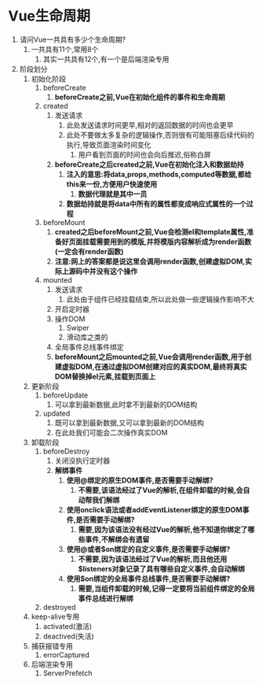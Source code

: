 # Vue生命周期

1. 请问Vue一共具有多少个生命周期?
   1. 一共具有11个,常用8个
      1. 其实一共具有12个,有一个是后端渲染专用
2. 阶段划分
   1. 初始化阶段
      1. beforeCreate
         1. **beforeCreate之前,Vue在初始化组件的事件和生命周期**
      2. created
         1. 发送请求
            1. 此处发送请求时间更早,相对的返回数据的时间也会更早
            2. 此处不要做太多复杂的逻辑操作,否则很有可能阻塞后续代码的执行,导致页面渲染时间变化
               1. 用户看到页面的时间也会向后推迟,俗称白屏
         2. **beforeCreate之后created之前,Vue在初始化注入和数据劫持**
            1. **注入的意思:将data,props,methods,computed等数据,都给this来一份,方便用户快速使用**
               1. **数据代理就是其中一员**
            2. **数据劫持就是将data中所有的属性都变成响应式属性的一个过程**
      3. beforeMount
         1. **created之后beforeMount之前,Vue会检测el和template属性,准备好页面挂载需要用到的模版,并将模版内容解析成为render函数(一定会有render函数)**
         2. **注意:网上的答案都是说这里会调用render函数,创建虚拟DOM,实际上源码中并没有这个操作**
      4. mounted
         1. 发送请求
            1. 此处由于组件已经挂载结束,所以此处做一些逻辑操作影响不大
         2. 开启定时器
         3. 操作DOM
            1. Swiper
            2. 滑动库之类的
         4. 全局事件总线事件绑定
         5. **beforeMount之后mounted之前,Vue会调用render函数,用于创建虚拟DOM,在通过虚拟DOM创建对应的真实DOM,最终将真实DOM替换掉el元素,挂载到页面上**
   2. 更新阶段
      1. beforeUpdate
         1. 可以拿到最新数据,此时拿不到最新的DOM结构
      2. updated
         1. 既可以拿到最新数据,又可以拿到最新的DOM结构
         2. 在此处我们可能会二次操作真实DOM
   3. 卸载阶段
      1. beforeDestroy
         1. 关闭没执行定时器
         2. **解绑事件**
            1. **使用@绑定的原生DOM事件,是否需要手动解绑?**
               1. **不需要,该语法经过了Vue的解析,在组件卸载的时候,会自动帮我们解绑**
            2. **使用onclick语法或者addEventListener绑定的原生DOM事件,是否需要手动解绑?**
               1. **需要,因为该语法没有经过Vue的解析,他不知道你绑定了哪些事件,不解绑会有遗留**
            3. **使用@或者$on绑定的自定义事件,是否需要手动解绑?**
               1. **不需要,因为该语法经过了Vue的解析,而且他还用$listeners对象记录了具有哪些自定义事件,会自动解绑**
            4. **使用$on绑定的全局事件总线事件,是否需要手动解绑?**
               1. **需要,当组件卸载的时候,记得一定要将当前组件绑定的全局事件总线进行解绑** 
      2. destroyed
   4. keep-alive专用
      1. activated(激活)
      2. deactived(失活)
   5. 捕获报错专用
      1. errorCaptured
   6. 后端渲染专用
      1. ServerPrefetch